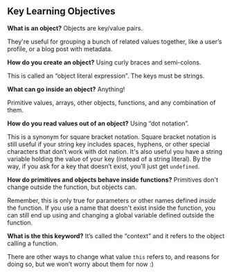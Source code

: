 ## Key Learning Objectives

**What is an object?**
Objects are key/value pairs. 

They're useful for grouping a bunch of related values together, like a user’s profile, or a blog post with metadata. 

**How do you create an object?**
Using curly braces and semi-colons. 

This is called an “object literal expression”.  The keys must be strings.

**What can go inside an object?**
Anything! 

Primitive values, arrays, other objects, functions, and any combination of them. 

**How do you read values out of an object?**
Using “dot notation”. 

This is a synonym for square bracket notation.  Square bracket notation is still useful if your string key includes spaces, hyphens, or other special characters that don’t work with dot nation.  It's also useful you have a string variable holding the value of your key (instead of a string literal).  By the way, if you ask for a key that doesn’t exist, you’ll just get `undefined`.

**How do primitives and objects behave inside functions?**  Primitives don't change outside the function, but objects can. 

Remember, this is only true for parameters or other names defined _inside_ the function.  If you use a name that doesn't exist inside the function, you can still end up using and changing a global variable defined outside the function.

**What is the this keyword?**
It’s called the “context” and it refers to the object calling a function. 

There are other ways to change what value `this` refers to, and reasons for doing so, but we won’t worry about them for now :)

